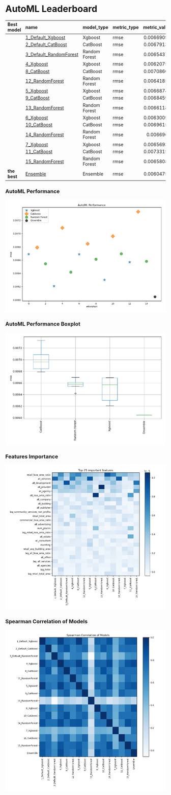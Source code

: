 # AutoML Leaderboard

| Best model   | name                                                       | model_type    | metric_type   |   metric_value |   train_time |
|:-------------|:-----------------------------------------------------------|:--------------|:--------------|---------------:|-------------:|
|              | [1_Default_Xgboost](1_Default_Xgboost/README.md)           | Xgboost       | rmse          |     0.00669091 |       163.21 |
|              | [2_Default_CatBoost](2_Default_CatBoost/README.md)         | CatBoost      | rmse          |     0.00679132 |       240.63 |
|              | [3_Default_RandomForest](3_Default_RandomForest/README.md) | Random Forest | rmse          |     0.00654373 |       163.87 |
|              | [4_Xgboost](4_Xgboost/README.md)                           | Xgboost       | rmse          |     0.00620754 |       181.68 |
|              | [8_CatBoost](8_CatBoost/README.md)                         | CatBoost      | rmse          |     0.00708605 |       349.87 |
|              | [12_RandomForest](12_RandomForest/README.md)               | Random Forest | rmse          |     0.00641859 |       198.84 |
|              | [5_Xgboost](5_Xgboost/README.md)                           | Xgboost       | rmse          |     0.00668749 |       706.14 |
|              | [9_CatBoost](9_CatBoost/README.md)                         | CatBoost      | rmse          |     0.00684595 |       516.48 |
|              | [13_RandomForest](13_RandomForest/README.md)               | Random Forest | rmse          |     0.00661186 |       270.79 |
|              | [6_Xgboost](6_Xgboost/README.md)                           | Xgboost       | rmse          |     0.00630097 |       154.8  |
|              | [10_CatBoost](10_CatBoost/README.md)                       | CatBoost      | rmse          |     0.00696159 |       254.14 |
|              | [14_RandomForest](14_RandomForest/README.md)               | Random Forest | rmse          |     0.0066965  |       175.14 |
|              | [7_Xgboost](7_Xgboost/README.md)                           | Xgboost       | rmse          |     0.00656932 |       174.94 |
|              | [11_CatBoost](11_CatBoost/README.md)                       | CatBoost      | rmse          |     0.00733151 |       300.62 |
|              | [15_RandomForest](15_RandomForest/README.md)               | Random Forest | rmse          |     0.00658087 |       143.56 |
| **the best** | [Ensemble](Ensemble/README.md)                             | Ensemble      | rmse          |     0.00604751 |         0.2  |

### AutoML Performance
![AutoML Performance](ldb_performance.png)

### AutoML Performance Boxplot
![AutoML Performance Boxplot](ldb_performance_boxplot.png)

### Features Importance
![features importance across models](features_heatmap.png)



### Spearman Correlation of Models
![models spearman correlation](correlation_heatmap.png)


